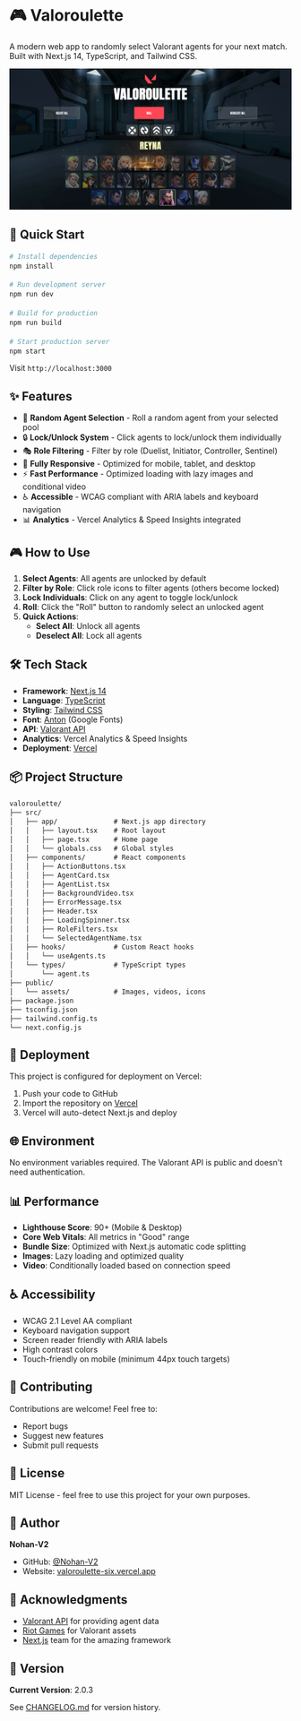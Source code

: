 # 🎮 Valoroulette

A modern web app to randomly select Valorant agents for your next match. Built with Next.js 14, TypeScript, and Tailwind CSS.

![Valoroulette Preview](public/assets/img/preview.png)

## 🚀 Quick Start

```bash
# Install dependencies
npm install

# Run development server
npm run dev

# Build for production
npm run build

# Start production server
npm start
```

Visit `http://localhost:3000`

## ✨ Features

- 🎯 **Random Agent Selection** - Roll a random agent from your selected pool
- 🔒 **Lock/Unlock System** - Click agents to lock/unlock them individually
- 🎭 **Role Filtering** - Filter by role (Duelist, Initiator, Controller, Sentinel)
- 📱 **Fully Responsive** - Optimized for mobile, tablet, and desktop
- ⚡ **Fast Performance** - Optimized loading with lazy images and conditional video
- ♿ **Accessible** - WCAG compliant with ARIA labels and keyboard navigation
- 📊 **Analytics** - Vercel Analytics & Speed Insights integrated

## 🎮 How to Use

1. **Select Agents**: All agents are unlocked by default
2. **Filter by Role**: Click role icons to filter agents (others become locked)
3. **Lock Individuals**: Click on any agent to toggle lock/unlock
4. **Roll**: Click the "Roll" button to randomly select an unlocked agent
5. **Quick Actions**:
   - **Select All**: Unlock all agents
   - **Deselect All**: Lock all agents

## 🛠️ Tech Stack

- **Framework**: [Next.js 14](https://nextjs.org/)
- **Language**: [TypeScript](https://www.typescriptlang.org/)
- **Styling**: [Tailwind CSS](https://tailwindcss.com/)
- **Font**: [Anton](https://fonts.google.com/specimen/Anton) (Google Fonts)
- **API**: [Valorant API](https://valorant-api.com/)
- **Analytics**: Vercel Analytics & Speed Insights
- **Deployment**: [Vercel](https://vercel.com/)

## 📦 Project Structure

```
valoroulette/
├── src/
│   ├── app/              # Next.js app directory
│   │   ├── layout.tsx    # Root layout
│   │   ├── page.tsx      # Home page
│   │   └── globals.css   # Global styles
│   ├── components/       # React components
│   │   ├── ActionButtons.tsx
│   │   ├── AgentCard.tsx
│   │   ├── AgentList.tsx
│   │   ├── BackgroundVideo.tsx
│   │   ├── ErrorMessage.tsx
│   │   ├── Header.tsx
│   │   ├── LoadingSpinner.tsx
│   │   ├── RoleFilters.tsx
│   │   └── SelectedAgentName.tsx
│   ├── hooks/            # Custom React hooks
│   │   └── useAgents.ts
│   └── types/            # TypeScript types
│       └── agent.ts
├── public/
│   └── assets/           # Images, videos, icons
├── package.json
├── tsconfig.json
├── tailwind.config.ts
└── next.config.js
```

## 🚀 Deployment

This project is configured for deployment on Vercel:

1. Push your code to GitHub
2. Import the repository on [Vercel](https://vercel.com/new)
3. Vercel will auto-detect Next.js and deploy

## 🌐 Environment

No environment variables required. The Valorant API is public and doesn't need authentication.

## 📊 Performance

- **Lighthouse Score**: 90+ (Mobile & Desktop)
- **Core Web Vitals**: All metrics in "Good" range
- **Bundle Size**: Optimized with Next.js automatic code splitting
- **Images**: Lazy loading and optimized quality
- **Video**: Conditionally loaded based on connection speed

## ♿ Accessibility

- WCAG 2.1 Level AA compliant
- Keyboard navigation support
- Screen reader friendly with ARIA labels
- High contrast colors
- Touch-friendly on mobile (minimum 44px touch targets)

## 🤝 Contributing

Contributions are welcome! Feel free to:

- Report bugs
- Suggest new features
- Submit pull requests

## 📄 License

MIT License - feel free to use this project for your own purposes.

## 👤 Author

**Nohan-V2**

- GitHub: [@Nohan-V2](https://github.com/Nohan-V2)
- Website: [valoroulette-six.vercel.app](https://valoroulette-six.vercel.app)

## 🙏 Acknowledgments

- [Valorant API](https://valorant-api.com/) for providing agent data
- [Riot Games](https://www.riotgames.com/) for Valorant assets
- [Next.js](https://nextjs.org/) team for the amazing framework

## 📝 Version

**Current Version**: 2.0.3

See [CHANGELOG.md](CHANGELOG.md) for version history.
